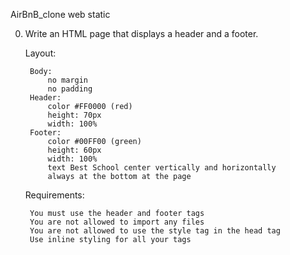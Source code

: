 AirBnB_clone web static

0. Write an HTML page that displays a header and a footer.

    Layout:

        Body:
            no margin
            no padding
        Header:
            color #FF0000 (red)
            height: 70px
            width: 100%
        Footer:
            color #00FF00 (green)
            height: 60px
            width: 100%
            text Best School center vertically and horizontally
            always at the bottom at the page
    Requirements:

        You must use the header and footer tags
        You are not allowed to import any files
        You are not allowed to use the style tag in the head tag
        Use inline styling for all your tags
